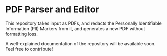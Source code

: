 # PDF Parser and Editor
This repository takes input as PDFs, and redacts the Personally Identifiable Information (PII) Markers from it, and generates a new PDF without formatting loss. 

A well-explained documentation of the repository will be available soon. Feel free to contribute!
